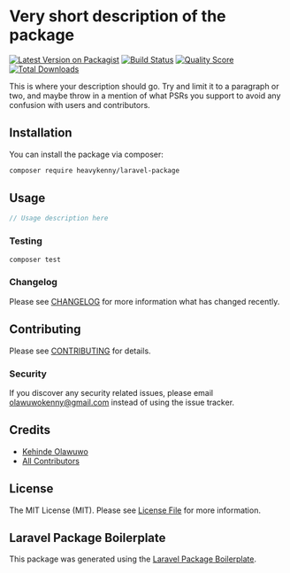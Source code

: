 # Very short description of the package

[![Latest Version on Packagist](https://img.shields.io/packagist/v/heavykenny/laravel-package.svg?style=flat-square)](https://packagist.org/packages/heavykenny/laravel-package)
[![Build Status](https://img.shields.io/travis/heavykenny/laravel-package/master.svg?style=flat-square)](https://travis-ci.org/heavykenny/laravel-package)
[![Quality Score](https://img.shields.io/scrutinizer/g/heavykenny/laravel-package.svg?style=flat-square)](https://scrutinizer-ci.com/g/heavykenny/laravel-package)
[![Total Downloads](https://img.shields.io/packagist/dt/heavykenny/laravel-package.svg?style=flat-square)](https://packagist.org/packages/heavykenny/laravel-package)

This is where your description should go. Try and limit it to a paragraph or two, and maybe throw in a mention of what PSRs you support to avoid any confusion with users and contributors.

## Installation

You can install the package via composer:

```bash
composer require heavykenny/laravel-package
```

## Usage

``` php
// Usage description here
```

### Testing

``` bash
composer test
```

### Changelog

Please see [CHANGELOG](CHANGELOG.md) for more information what has changed recently.

## Contributing

Please see [CONTRIBUTING](CONTRIBUTING.md) for details.

### Security

If you discover any security related issues, please email olawuwokenny@gmail.com instead of using the issue tracker.

## Credits

- [Kehinde Olawuwo](https://github.com/heavykenny)
- [All Contributors](../../contributors)

## License

The MIT License (MIT). Please see [License File](LICENSE.md) for more information.

## Laravel Package Boilerplate

This package was generated using the [Laravel Package Boilerplate](https://laravelpackageboilerplate.com).